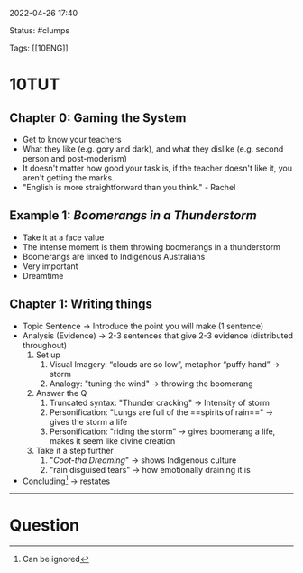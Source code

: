 2022-04-26 17:40

Status: #clumps 

Tags: [[10ENG]]

# 10TUT
## Chapter 0: Gaming the System
- Get to know your teachers
- What they like (e.g. gory and dark), and what they dislike (e.g. second person and post-moderism)
- It doesn't matter how good your task is, if the teacher doesn't like it, you aren't getting the marks.
- "English is more straightforward than you think." - Rachel
## Example 1: *Boomerangs in a Thunderstorm*
- Take it at a face value
- The intense moment is them throwing boomerangs in a thunderstorm
- Boomerangs are linked to Indigenous Australians
- Very important
- Dreamtime
## Chapter 1: Writing things
- Topic Sentence -> Introduce the point you will make (1 sentence)
- Analysis (Evidence) -> 2-3 sentences that give 2-3 evidence (distributed throughout)
	1. Set up
		1. Visual Imagery: “clouds are so low”, metaphor “puffy hand” -> storm
		2. Analogy: "tuning the wind" -> throwing the boomerang
	2. Answer the Q
		1. Truncated syntax: "Thunder cracking" -> Intensity of storm
		2. Personification: "Lungs are full of the ==spirits of rain==" -> gives the storm a life
		3. Personification: "riding the storm" -> gives boomerang a life, makes it seem like divine creation
	3. Take it a step further
		1. "*Coot-tha Dreaming*" -> shows Indigenous culture
		2. "rain disguised tears" -> how emotionally draining it is
- Concluding[^1] -> restates

---
# Question

[^1]: Can be ignored